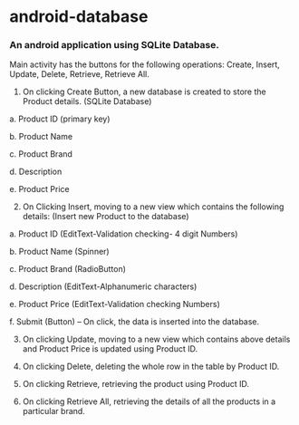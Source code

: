# android-database
### An android application using SQLite Database.

Main activity has the buttons for the following operations:
Create, Insert, Update, Delete, Retrieve, Retrieve All.

1. On clicking Create Button, a new database is created to store the Product details. (SQLite Database)

a. Product ID (primary key)

b. Product Name

c. Product Brand

d. Description

e. Product Price

2. On Clicking Insert, moving to a new view which contains the following details: (Insert new Product to the database)

a. Product ID (EditText-Validation checking- 4 digit Numbers)

b. Product Name (Spinner)

c. Product Brand (RadioButton)

d. Description (EditText-Alphanumeric characters)

e. Product Price (EditText-Validation checking Numbers)

f. Submit (Button) – On click, the data is inserted into the database.

3. On clicking Update, moving to a new view which contains above details and Product Price is updated using Product ID.
 
4. On clicking Delete, deleting the whole row in the table by Product ID.

5. On clicking Retrieve, retrieving the product using Product ID.

6. On clicking Retrieve All, retrieving the details of all the products in a particular brand.
